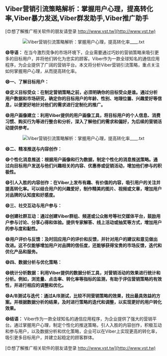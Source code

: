 ## **Viber营销引流策略解析：掌握用户心理，提高转化率,Viber暴力发送,Viber群发助手,Viber推广助手**

[😍想了解推广相关软件的朋友请登录 http://www.vst.tw](http://www.vst.tw)

 <center><img src="https://vst.tw/MP4/tuiguang/png/1.png" alt="Viber营销引流策略解析：掌握用户心理，提高转化率____.txt"></center>

**😄导语：**
在当今激烈竞争的市场环境下，企业需要通过巧妙的营销策略来吸引更多的目标用户，并将他们转化为忠实的顾客。Viber作为一款全球知名的通信应用程序，为企业提供了广阔的营销平台。本文将分析Viber营销引流策略，重点关注如何掌握用户心理，从而提高转化率。

**😄一、了解目标用户：**

**😄定义目标受众：在制定营销策略之前，必须明确你的目标受众是谁。通过分析用户数据和市场研究，确定你的目标用户的年龄、性别、地理位置、兴趣爱好等信息，以便更好地针对他们的需求进行定制化的推广。**

**😄用户画像建立：利用Viber提供的用户画像工具，将目标用户的个人信息、消费习惯、购买行为等进行整合和分析，深入了解他们的需求和偏好，为后续的营销活动提供参考。**

 <center><img src="https://vst.tw/MP4/tuiguang/png/8.png" alt="Viber营销引流策略解析：掌握用户心理，提高转化率____.txt"></center>

**😄二、精准推送与内容创作：**

**😄个性化消息推送：根据用户画像和行为数据，制定个性化的消息推送策略。通过向目标用户发送与他们兴趣相关的内容、优惠券或促销活动，增加他们参与的积极性。**

**😄引人入胜的内容创作：在Viber上发布有趣、有价值的内容，吸引用户的关注并提高转化率。可以结合用户的兴趣爱好，制作精美的图片、视频或文章，增加用户对品牌的认知度和好感度。**

**😄三、社交互动与用户参与：**

**😄创建社群互动：通过创建Viber群组、频道或公众账号等社交媒体平台，鼓励用户参与讨论、分享心得和体验。提供专家解答、线上活动或抽奖等方式，增加用户的参与度和黏性。**

**😄用户评价与反馈：及时回应用户的评价和反馈，并针对用户的建议和意见做出改进。这不仅能够增加用户对品牌的信任度，还能够获得宝贵的市场反馈，迭代和优化产品和服务。**

**😄四、数据分析与优化策略：**

**😄统计分析数据：利用Viber提供的数据分析工具，对营销活动的效果进行统计和分析。例如，浏览量、点击率、转化率等指标的监测，有助于评估营销策略的有效性，并进行相应的调整和优化。**

**😄A/B测试与迭代：通过A/B测试，比较不同营销策略的效果，找出最具效益的方案。并根据数据分析的结果，及时进行策略的迭代和调整，以实现更好的用户转化效果。**

**😄结语：**
Viber作为一款全球知名的通信应用程序，为企业提供了强大的营销平台。通过掌握用户心理，制定个性化的推送策略，引人入胜的内容创作，积极互动和参与用户，以及数据分析和优化策略，企业可以在Viber上实现更高的转化率，吸引更多目标用户，并建立起稳定的顾客群体。

[😍想了解推广相关软件的朋友请登录 http://www.vst.tw](http://www.vst.tw)



